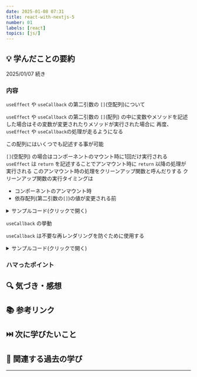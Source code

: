 ```yaml
---
date: 2025-01-08 07:31
title: react-with-nextjs-5
number: 01
labels: [react]
topics: [js/]
---
```


## 💡 学んだことの要約

2025/01/07 続き

### 内容

`useEffect` や `useCallback` の第二引数の `[]`(空配列)について

`useEffect` や `useCallback` の第二引数の `[]`(配列)
の中に変数やメソッドを記述した場合はその変数が変更されたりメソッドが実行された場合に
再度、`useEffect` や `useCallback`の処理が走るようになる

この配列にはいくつでも記述する事が可能

`[]`(空配列) の場合はコンポーネントのマウント時に1回だけ実行される
`useEffect` は `return` を記述することでアンマウント時に `return` 以降の処理が実行される
このアンマウント時の処理をクリーンアップ関数と呼んだりする
クリーンアップ関数の実行タイミングは

- コンポーネントのアンマウント時
- 依存配列(第二引数の`[]`)の値が変更される前

<details>
<summary>サンプルコード(クリックで開く)</summary>

第二引数の配列が空だとマウント時の一回のみアラートが表示される

```jsx
const [count, setCount] = useState(1);

const handleClick = useCallback(() => {
  setCount((count) => count + 1);
}, []);

useEffect(() => {
  alert('コンポーネントがマウントされました');
  // マウント時の処理
  document.body.style.backgroundColor = 'skyblue';

  // return 以降がアンマウント時の処理
  return () => {
    document.body.style.backgroundColor = '';
  };
}, []);
```

第二引数の中に変数 `count` を記述することで
`count` が更新されるたびにアラートが表示されるようになる

```jsx
const [count, setCount] = useState(1);

const handleClick = useCallback(() => {
  setCount((count) => count + 1);
}, []);

useEffect(() => {
  alert('コンポーネントがマウントされました');
  // マウント時の処理
  document.body.style.backgroundColor = 'skyblue';

  // return 以降がアンマウント時の処理
  return () => {
    document.body.style.backgroundColor = '';
  };
}, [count]);
```

この場合もちゃんとクリーンアップ関数は実行されていて順番としては
クリーンアップ関数 → マウント時の処理となる

</details>

`useCallback` の挙動

`useCallback` は不要な再レンダリングを防ぐために使用する

<details>
<summary>サンプルコード(クリックで開く)</summary>

第二引数の配列が空の場合マウント時の一回のみしかレンダリングされない
この場合、再生成されることがないので `count` が `1` のままとなり
必ず `if` の条件を通ってしまうことになる

```jsx
const [count, setCount] = useState(1);
const handleClick = useCallback(() => {
  if (count < 5) {
    setCount((count) => count + 1);
  }
}, []);
```

配列に `count` を追加することで `count` が更新されるたびに
再生成が行われ、正常に値が更新され意図した挙動となる

```jsx
const handleClick = useCallback(() => {
  if (count < 5) {
    setCount((count) => count + 1);
  }
}, [count]);
```

</details>

### ハマったポイント

## 🔍 気づき・感想

## 📚 参考リンク

## ⏭️ 次に学びたいこと

## 📌 関連する過去の学び

---
